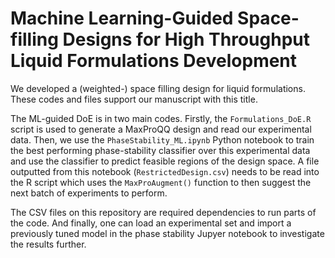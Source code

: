 # Machine Learning-Guided Space-filling Designs for High Throughput Liquid Formulations Development

We developed a (weighted-) space filling design for liquid formulations. These codes and files support our manuscript with this title. 

The ML-guided DoE is in two main codes. Firstly, the `Formulations_DoE.R` script is used to generate a MaxProQQ design and read our experimental data. Then, we use the `PhaseStability_ML.ipynb` Python notebook to train the best performing phase-stability classifier over this experimental data and use the classifier to predict feasible regions of the design space. A file outputted from this notebook (`RestrictedDesign.csv`) needs to be read into the R script which uses the `MaxProAugment()` function to then suggest the next batch of experiments to perform. 

The CSV files on this repository are required dependencies to run parts of the code. And finally, one can load an experimental set and import a previously tuned model in the phase stability Jupyer notebook to investigate the results further.

